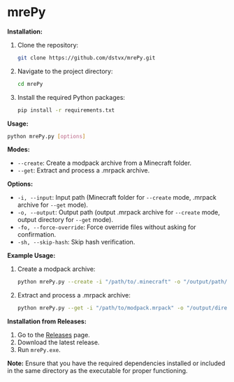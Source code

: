 # mrePy

**Installation:**

1. Clone the repository:
   ```sh
   git clone https://github.com/dstvx/mrePy.git
   ```
2. Navigate to the project directory:
   ```sh
   cd mrePy
   ```
3. Install the required Python packages:
   ```sh
   pip install -r requirements.txt
   ```

**Usage:**

```sh
python mrePy.py [options]
```

**Modes:**
- `--create`: Create a modpack archive from a Minecraft folder.
- `--get`: Extract and process a .mrpack archive.

**Options:**
- `-i, --input`: Input path (Minecraft folder for `--create` mode, .mrpack archive for `--get` mode).
- `-o, --output`: Output path (output .mrpack archive for `--create` mode, output directory for `--get` mode).
- `-fo, --force-override`: Force override files without asking for confirmation.
- `-sh, --skip-hash`: Skip hash verification.

**Example Usage:**

1. Create a modpack archive:
   ```sh
   python mrePy.py --create -i "/path/to/.minecraft" -o "/output/path/modpack.mrpack" -fo
   ```

2. Extract and process a .mrpack archive:
   ```sh
   python mrePy.py --get -i "/path/to/modpack.mrpack" -o "/output/directory" -sh
   ```

**Installation from Releases:**

1. Go to the [Releases](https://github.com/your-username/mrePy/releases/latest) page.
2. Download the latest release.
3. Run `mrePy.exe`.

**Note:** Ensure that you have the required dependencies installed or included in the same directory as the executable for proper functioning.
